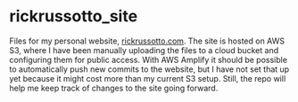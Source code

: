 # rickrussotto_site
Files for my personal website, <a href="http://rickrussotto.com">rickrussotto.com</a>. 
The site is hosted on AWS S3, where I have been manually
uploading the files to a cloud bucket 
and configuring them for public access.
With AWS Amplify it should be possible to automatically push new commits to the website, 
but I have not set that up yet because it might cost more than my current S3 setup. 
Still, the repo will help me keep track of changes to the site going forward.
